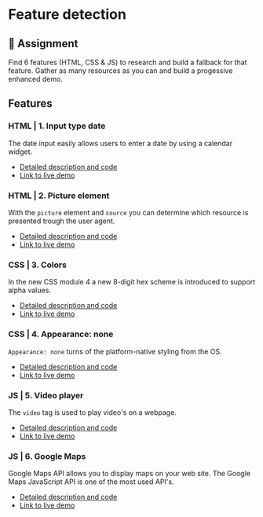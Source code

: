 # Feature detection

## 📖 Assignment
Find 6 features (HTML, CSS & JS) to research and build a fallback for that feature. Gather as many resources as you can and build a progessive enhanced demo.

## Features

### HTML | 1. Input type date
The date input easily allows users to enter a date by using a calendar widget.
* [Detailed description and code](feature-1)
* [Link to live demo](https://dandevri.github.io/minor-bt/week-2/feature-1/feature-1.html)

### HTML | 2. Picture element
With the `picture` element and `source` you can determine which resource is presented trough the user agent.
* [Detailed description and code](feature-2)
* [Link to live demo](https://dandevri.github.io/minor-bt/week-2/feature-2/feature-2.html)

### CSS | 3. Colors
In the new CSS module 4 a new 8-digit hex scheme is introduced to support alpha values.
* [Detailed description and code](feature-3)
* [Link to live demo](https://dandevri.github.io/minor-bt/week-2/feature-3/feature-3.html)

### CSS | 4. Appearance: none
`Appearance: none` turns of the platform-native styling from the OS.
* [Detailed description and code](feature-4)
* [Link to live demo](https://dandevri.github.io/minor-bt/week-2/feature-4/feature-4.html)

### JS | 5. Video player
The `video` tag is used to play video's on a webpage.
* [Detailed description and code](feature-5)
* [Link to live demo](https://dandevri.github.io/minor-bt/week-2/feature-5/feature-5.html)

### JS | 6. Google Maps
Google Maps API allows you to display maps on your web site. The Google Maps JavaScript API is one of the most used API's.
* [Detailed description and code](feature-6)
* [Link to live demo](https://dandevri.github.io/minor-bt/week-2/feature-6/feature-6.html)
